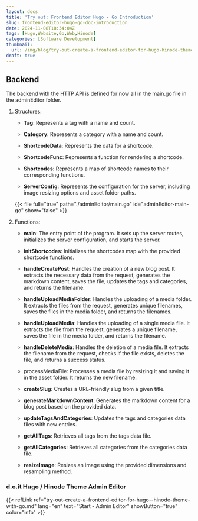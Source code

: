 ```yaml
---
layout: docs
title: 'Try out: Frontend Editor Hugo - Go Introduction'
slug: frontend-editor-hugo-go-doc-introduction
date: 2024-11-08T18:34:04Z
tags: [Hugo,Website,Go,Web,Hinode]
categories: [Software Development]
thumbnail:
  url: /img/blog/try-out-create-a-frontend-editor-for-hugo-hinode-theme-with-go.png
draft: true
---
```


## Backend

The backend with the HTTP API is defined for now all in the main.go file in the adminEditor folder.  

1. Structures:

   - **Tag**: Represents a tag with a name and count.

   - **Category**: Represents a category with a name and count.

   - **ShortcodeData**: Represents the data for a shortcode.

   - **ShortcodeFunc**: Represents a function for rendering a shortcode.

   - **Shortcodes**: Represents a map of shortcode names to their corresponding functions.

   - **ServerConfig**: Represents the configuration for the server, including image resizing options and asset folder paths.

   {{< file full="true" path="./adminEditor/main.go" id="adminEditor-main-go" show="false" >}}

2. Functions:

   - **main**: The entry point of the program. It sets up the server routes, initializes the server configuration, and starts the server.

   - **initShortcodes**: Initializes the shortcodes map with the provided shortcode functions.

   - **handleCreatePost**: Handles the creation of a new blog post. It extracts the necessary data from the request, generates the markdown content, saves the file, updates the tags and categories, and returns the filename.

   - **handleUploadMediaFolder**: Handles the uploading of a media folder. It extracts the files from the request, generates unique filenames, saves the files in the media folder, and returns the filenames.

   - **handleUploadMedia**: Handles the uploading of a single media file. It extracts the file from the request, generates a unique filename, saves the file in the media folder, and returns the filename.

   - **handleDeleteMedia**: Handles the deletion of a media file. It extracts the filename from the request, checks if the file exists, deletes the file, and returns a success status.
   - processMediaFile: Processes a media file by resizing it and saving it in the asset folder. It returns the new filename.

   - **createSlug**: Creates a URL-friendly slug from a given title.

   - **generateMarkdownContent**: Generates the markdown content for a blog post based on the provided data.

   - **updateTagsAndCategories**: Updates the tags and categories data files with new entries.

   - **getAllTags**: Retrieves all tags from the tags data file.

   - **getAllCategories**: Retrieves all categories from the categories data file.

   - **resizeImage**: Resizes an image using the provided dimensions and resampling method.

### d.o.it Hugo / Hinode Theme Admin Editor

{{< refLink ref="try-out-create-a-frontend-editor-for-hugo--hinode-theme-with-go.md" lang="en" text="Start - Admin Editor" showButton="true" color="info" >}}
